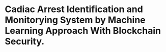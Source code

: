 # Cadiac Arrest Identification and Monitorying System by Machine Learning Approach With Blockchain Security.


